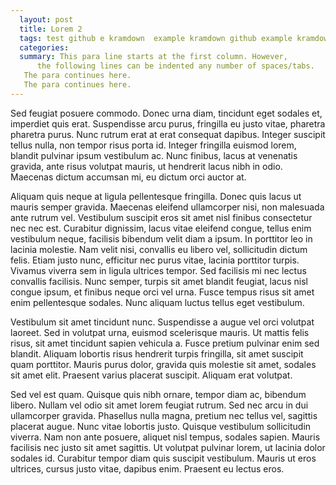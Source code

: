```yaml
---
  layout: post
  title: Lorem 2
  tags: test github e kramdown  example kramdown github example kramdown test xample kramdown test  github example
  categories: 
  summary: This para line starts at the first column. However,
      the following lines can be indented any number of spaces/tabs.
   The para continues here.
   The para continues here.
---
```


Sed feugiat posuere commodo. Donec urna diam, tincidunt eget sodales et, imperdiet quis erat. Suspendisse arcu purus, fringilla eu justo vitae, pharetra pharetra purus. Nunc rutrum erat at erat consequat dapibus. Integer suscipit tellus nulla, non tempor risus porta id. Integer fringilla euismod lorem, blandit pulvinar ipsum vestibulum ac. Nunc finibus, lacus at venenatis gravida, ante risus volutpat mauris, ut hendrerit lacus nibh in odio. Maecenas dictum accumsan mi, eu dictum orci auctor at.

Aliquam quis neque at ligula pellentesque fringilla. Donec quis lacus ut mauris semper gravida. Maecenas eleifend ullamcorper nisi, non malesuada ante rutrum vel. Vestibulum suscipit eros sit amet nisl finibus consectetur nec nec est. Curabitur dignissim, lacus vitae eleifend congue, tellus enim vestibulum neque, facilisis bibendum velit diam a ipsum. In porttitor leo in lacinia molestie. Nam velit nisi, convallis eu libero vel, sollicitudin dictum felis. Etiam justo nunc, efficitur nec purus vitae, lacinia porttitor turpis. Vivamus viverra sem in ligula ultrices tempor. Sed facilisis mi nec lectus convallis facilisis. Nunc semper, turpis sit amet blandit feugiat, lacus nisl congue ipsum, et finibus neque orci vel urna. Fusce tempus risus sit amet enim pellentesque sodales. Nunc aliquam luctus tellus eget vestibulum.

Vestibulum sit amet tincidunt nunc. Suspendisse a augue vel orci volutpat laoreet. Sed in volutpat urna, euismod scelerisque mauris. Ut mattis felis risus, sit amet tincidunt sapien vehicula a. Fusce pretium pulvinar enim sed blandit. Aliquam lobortis risus hendrerit turpis fringilla, sit amet suscipit quam porttitor. Mauris purus dolor, gravida quis molestie sit amet, sodales sit amet elit. Praesent varius placerat suscipit. Aliquam erat volutpat.

Sed vel est quam. Quisque quis nibh ornare, tempor diam ac, bibendum libero. Nullam vel odio sit amet lorem feugiat rutrum. Sed nec arcu in dui ullamcorper gravida. Phasellus nulla magna, pretium nec tellus vel, sagittis placerat augue. Nunc vitae lobortis justo. Quisque vestibulum sollicitudin viverra. Nam non ante posuere, aliquet nisl tempus, sodales sapien. Mauris facilisis nec justo sit amet sagittis. Ut volutpat pulvinar lorem, ut lacinia dolor sodales id. Curabitur tempor diam quis suscipit vestibulum. Mauris ut eros ultrices, cursus justo vitae, dapibus enim. Praesent eu lectus eros.